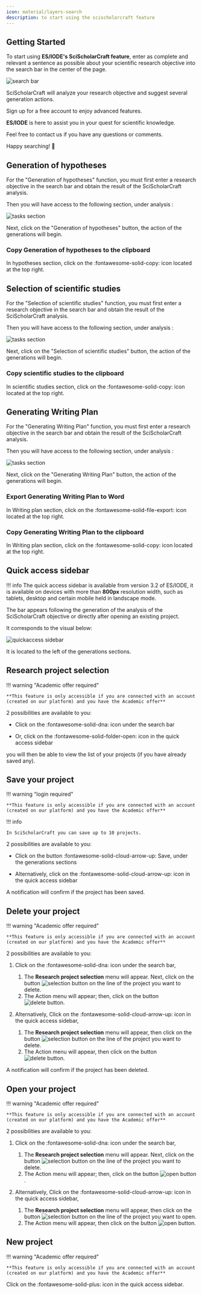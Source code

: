 ```yaml
---
icon: material/layers-search
description: to start using the scischolarcraft feature
---
```


## **Getting Started**

To start using __ES/IODE's SciScholarCraft feature__, enter as complete and relevant a sentence as possible about your scientific research objective into the search bar in the center of the page.

![search bar](assets/searchbar.png)

SciScholarCraft will analyze your research objective and suggest several generation actions.

Sign up for a free account to enjoy advanced features.

__ES/IODE__ is here to assist you in your quest for scientific knowledge. 

Feel free to contact us if you have any questions or comments. 

Happy searching! :rocket:

## **Generation of hypotheses**

For the "Generation of hypotheses" function, you must first enter a research objective in the search bar and obtain the result of the SciScholarCraft analysis.

Then you will have access to the following section, under analysis :

![tasks section](assets/tasks-section.png)

Next, click on the "Generation of hypotheses" button, the action of the generations will begin.

### **Copy Generation of hypotheses to the clipboard**

In hypotheses section, click on the :fontawesome-solid-copy: icon located at the top right.

## **Selection of scientific studies**

For the "Selection of scientific studies" function, you must first enter a research objective in the search bar and obtain the result of the SciScholarCraft analysis.

Then you will have access to the following section, under analysis :

![tasks section](assets/tasks-section.png)

Next, click on the "Selection of scientific studies" button, the action of the generations will begin.

### **Copy scientific studies to the clipboard**

In scientific studies section, click on the :fontawesome-solid-copy: icon located at the top right.

## **Generating Writing Plan**

For the "Generating Writing Plan" function, you must first enter a research objective in the search bar and obtain the result of the SciScholarCraft analysis.

Then you will have access to the following section, under analysis :

![tasks section](assets/tasks-section.png)

Next, click on the "Generating Writing Plan" button, the action of the generations will begin.

### **Export Generating Writing Plan to Word**

In Writing plan section, click on the :fontawesome-solid-file-export: icon located at the top right.

### **Copy Generating Writing Plan to the clipboard**

In Writing plan section, click on the :fontawesome-solid-copy: icon located at the top right.

## **Quick access sidebar**

!!! info
    The quick access sidebar is available from version 3.2 of ES/IODE, it is available on devices with more than **800px** resolution width, such as tablets, desktop and certain mobile held in landscape mode.

The bar appears following the generation of the analysis of the SciScholarCraft objective or directly after opening an existing project.

It corresponds to the visual below:

![quickaccess sidebar](assets/quickaccess-sidebar.png)

It is located to the left of the generations sections.

## **Research project selection**

!!! warning "Academic offer required"

    **This feature is only accessible if you are connected with an account (created on our platform) and you have the Academic offer**

2 possibilities are available to you:

- Click on the :fontawesome-solid-dna: icon under the search bar

- Or, click on the :fontawesome-solid-folder-open: icon in the quick access sidebar

you will then be able to view the list of your projects (if you have already saved any).

## **Save your project**

!!! warning "login required"

    **This feature is only accessible if you are connected with an account (created on our platform) and you have the Academic offer**

!!! info

    In SciScholarCraft you can save up to 10 projects.

2 possibilities are available to you:

- Click on the button :fontawesome-solid-cloud-arrow-up: Save,  under the generations sections

- Alternatively, click on the :fontawesome-solid-cloud-arrow-up: icon in the quick access sidebar

A notification will confirm if the project has been saved.



## **Delete your project**

!!! warning "Academic offer required"

    **This feature is only accessible if you are connected with an account (created on our platform) and you have the Academic offer**

2 possibilities are available to you:

1.  Click on the :fontawesome-solid-dna: icon under the search bar, 
    1. The **Research project selection** menu will appear. Next, click on the button ![selection button](assets/selection-button.png) on the line of the project you want to delete.
    2. The Action menu will appear; then, click on the button ![delete button](assets/delete-button.png).


2. Alternatively, Click on the :fontawesome-solid-cloud-arrow-up: icon in the quick access sidebar,
    1. The **Research project selection** menu will appear, then click on the button ![selection button](assets/selection-button.png) on the line of the project you want to delete.
    2. The Action menu will appear, then click on the button ![delete button](assets/delete-button.png).

A notification will confirm if the project has been deleted.

## **Open your project**

!!! warning "Academic offer required"

    **This feature is only accessible if you are connected with an account (created on our platform) and you have the Academic offer**

2 possibilities are available to you:

1.  Click on the :fontawesome-solid-dna: icon under the search bar, 
    1. The **Research project selection** menu will appear. Next, click on the button ![selection button](assets/selection-button.png) on the line of the project you want to delete.
    2. The Action menu will appear; then, click on the button ![open button](assets/open-button.png).


2. Alternatively, Click on the :fontawesome-solid-cloud-arrow-up: icon in the quick access sidebar,
    1. The **Research project selection** menu will appear, then click on the button ![selection button](assets/selection-button.png) on the line of the project you want to open.
    2. The Action menu will appear, then click on the button ![open button](assets/open-button.png).

## **New project**

!!! warning "Academic offer required"

    **This feature is only accessible if you are connected with an account (created on our platform) and you have the Academic offer**


Click on the :fontawesome-solid-plus: icon in the quick access sidebar.